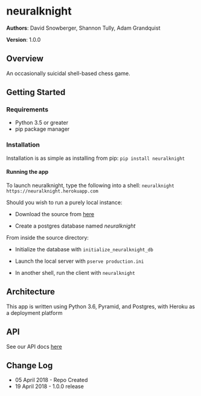 # neuralknight

**Authors**: David Snowberger, Shannon Tully, Adam Grandquist

**Version**: 1.0.0

## Overview
An occasionally suicidal shell-based chess game.

## Getting Started

### Requirements
- Python 3.5 or greater
- pip package manager

### Installation
Installation is as simple as installing from pip:
`pip install neuralknight`

#### Running the app
To launch neuralknight, type the following into a shell:
`neuralknight https://neuralknight.herokuapp.com`

Should you wish to run a purely local instance:

- Download the source from [here](https://www.github.com/dsnowb/neuralknight)

- Create a postgres database named *neuralknight*

From inside the source directory:

- Initialize the database with `initialize_neuralknight_db`

- Launch the local server with
`pserve production.ini`
- In another shell, run the client with `neuralknight`

## Architecture
This app is written using Python 3.6, Pyramid, and Postgres, with Heroku as a deployment platform

## API
See our API docs [here](https://github.com/dsnowb/neuralknight/blob/master/API.md)

## Change Log
- 05 April 2018 - Repo Created
- 19 April 2018 - 1.0.0 release
